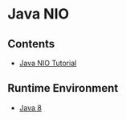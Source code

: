 # Java NIO

## Contents
- [Java NIO Tutorial](../doc/source/nio/nioTutorial.md)

## Runtime Environment
- [Java 8](http://www.oracle.com/technetwork/java/javase/downloads/jdk8-downloads-2133151.html)